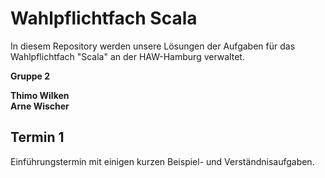 Wahlpflichtfach Scala
=====================
In diesem Repository werden unsere Lösungen der Aufgaben für das Wahlpflichtfach "Scala" an der HAW-Hamburg verwaltet.

**Gruppe 2**

**Thimo Wilken**  
**Arne Wischer**

Termin 1
--------
Einführungstermin mit einigen kurzen Beispiel- und Verständnisaufgaben.